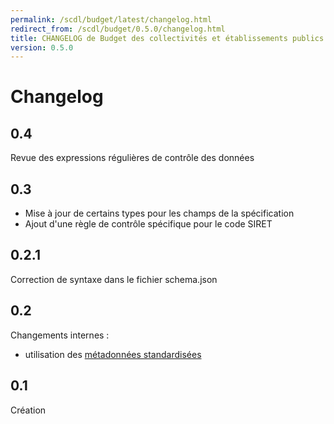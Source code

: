 ```yaml
---
permalink: /scdl/budget/latest/changelog.html
redirect_from: /scdl/budget/0.5.0/changelog.html
title: CHANGELOG de Budget des collectivités et établissements publics locaux
version: 0.5.0
---
```


# Changelog

## 0.4 

Revue des expressions régulières de contrôle des données

## 0.3

- Mise à jour de certains types pour les champs de la spécification
- Ajout d'une règle de contrôle spécifique pour le code SIRET

## 0.2.1

Correction de syntaxe dans le fichier schema.json

## 0.2

Changements internes :
- utilisation des [métadonnées standardisées](https://github.com/frictionlessdata/specs/blob/master/specs/patterns.md#table-schema-metadata-properties)

## 0.1

Création